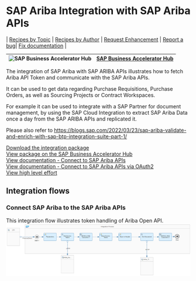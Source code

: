 # SAP Ariba Integration with SAP Ariba APIs 

\| [Recipes by Topic](../../readme.md ) \| [Recipes by Author](../../author.md ) \| [Request Enhancement](https://github.com/SAP-samples/cloud-integration-flow/issues/new?assignees=&labels=Recipe%20Fix,enhancement&template=recipe-request.md&title=Improve%20SAP%20Ariba%20Integration%20with%20SAP%20Ariba%20APIs) \| [Report a bug](https://github.com/SAP-samples/cloud-integration-flow/issues/new?assignees=&labels=Recipe%20Fix,bug&template=bug_report.md&title=Issue%20with%20SAP%20Ariba%20Integration%20with%20SAP%20Ariba%20APIs)\| [Fix documentation](https://github.com/SAP-samples/cloud-integration-flow/issues/new?assignees=&labels=Recipe%20Fix,documentation&template=bug_report.md&title=Docu%20fix%20SAP%20Ariba%20Integration%20with%20SAP%20Ariba%20APIs) \| 

 ![SAP Business Accelerator Hub](https://github.com/SAPAPIBusinessHub.png?size=50 ) | [SAP Business Accelerator Hub](https://api.sap.com/allcommunity) | 
 ----|----| 
<p>The integration of SAP Ariba with SAP ARIBA APIs illustrates how to fetch Ariba API Token and communicate with the SAP Ariba APIs.</p> 
<p>It can be used to get data regarding Purchase Requisitions, Purchase Orders, as well as Sourcing Projects or Contract Workspaces.</p> 
<p>For example it can be used to integrate with a SAP Partner for document management, by using the SAP Cloud Integration to extract SAP Ariba Data once a day from the SAP ARIBA APIs and replicated it.</p> 
<p>Please also refer to <a href="https://blogs.sap.com/2022/03/23/sap-ariba-validate-and-enrich-with-sap-btp-integration-suite-part-1/" rel="nofollow">https://blogs.sap.com/2022/03/23/sap-ariba-validate-and-enrich-with-sap-btp-integration-suite-part-1/</a></p>

[Download the integration package](SAPAribaIntegrationwithSAPAribaAPIs.zip)\
[View package on the SAP Business Accelerator Hub](https://api.sap.com/package/SAPAribaIntegrationwithSAPAribaAPIs)\
[View documentation - Connect to SAP Ariba APIs](Documentation_saparibaintegrationwithsaparibaapis.pdf)\
[View documentation - Connect to SAP Ariba APIs via OAuth2](ConfigurationGuide_ConnecttotheSAPAribaAPIsviaOAuth2.pdf)\
[View high level effort](effort.md)
## Integration flows
### Connect SAP Ariba to the SAP Ariba APIs 
This integration flow illustrates token handling of Ariba Open API. \
 ![input-image](Connect_SAP_Ariba_to_the_SAP_Ariba_APIs.png)